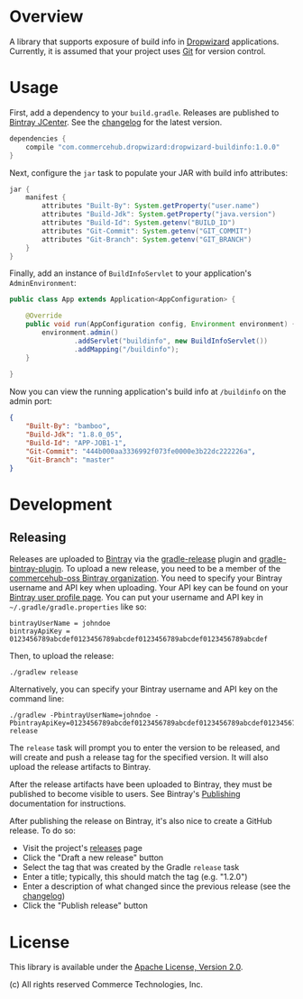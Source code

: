 # Overview

A library that supports exposure of build info in [Dropwizard](http://dropwizard.io/) applications. Currently, it is
assumed that your project uses [Git](http://git-scm.com/) for version control. 

# Usage

First, add a dependency to your `build.gradle`.  Releases are published to
[Bintray JCenter](https://bintray.com/bintray/jcenter).  See the [changelog](CHANGES.md) for the latest version.

```groovy
dependencies {
    compile "com.commercehub.dropwizard:dropwizard-buildinfo:1.0.0"
}
```

Next, configure the `jar` task to populate your JAR with build info attributes:

```groovy
jar {
    manifest {
        attributes "Built-By": System.getProperty("user.name")
        attributes "Build-Jdk": System.getProperty("java.version")
        attributes "Build-Id": System.getenv("BUILD_ID")
        attributes "Git-Commit": System.getenv("GIT_COMMIT")
        attributes "Git-Branch": System.getenv("GIT_BRANCH")
    }
}
```

Finally, add an instance of `BuildInfoServlet` to your application's `AdminEnvironment`:

```java
public class App extends Application<AppConfiguration> {

    @Override
    public void run(AppConfiguration config, Environment environment) {
        environment.admin()
                .addServlet("buildinfo", new BuildInfoServlet())
                .addMapping("/buildinfo");
    }
    
}
```

Now you can view the running application's build info at `/buildinfo` on the admin port:

```json
{
    "Built-By": "bamboo",
    "Build-Jdk": "1.8.0_05",
    "Build-Id": "APP-JOB1-1",
    "Git-Commit": "444b000aa3336992f073fe0000e3b22dc222226a",
    "Git-Branch": "master"
}
```

# Development

## Releasing
Releases are uploaded to [Bintray](https://bintray.com/) via the
[gradle-release](https://github.com/townsfolk/gradle-release) plugin and
[gradle-bintray-plugin](https://github.com/bintray/gradle-bintray-plugin). To upload a new release, you need to be a
member of the [commercehub-oss Bintray organization](https://bintray.com/commercehub-oss). You need to specify your
Bintray username and API key when uploading. Your API key can be found on your
[Bintray user profile page](https://bintray.com/profile/edit). You can put your username and API key in
`~/.gradle/gradle.properties` like so:

    bintrayUserName = johndoe
    bintrayApiKey = 0123456789abcdef0123456789abcdef0123456789abcdef0123456789abcdef

Then, to upload the release:

    ./gradlew release

Alternatively, you can specify your Bintray username and API key on the command line:

    ./gradlew -PbintrayUserName=johndoe -PbintrayApiKey=0123456789abcdef0123456789abcdef0123456789abcdef0123456789abcdef release

The `release` task will prompt you to enter the version to be released, and will create and push a release tag for the
specified version. It will also upload the release artifacts to Bintray.

After the release artifacts have been uploaded to Bintray, they must be published to become visible to users. See
Bintray's [Publishing](https://bintray.com/docs/uploads/uploads_publishing.html) documentation for instructions.

After publishing the release on Bintray, it's also nice to create a GitHub release. To do so:
*   Visit the project's [releases](https://github.com/commercehub-oss/dropwizard-buildinfo/releases) page
*   Click the "Draft a new release" button
*   Select the tag that was created by the Gradle `release` task
*   Enter a title; typically, this should match the tag (e.g. "1.2.0")
*   Enter a description of what changed since the previous release (see the [changelog](CHANGES.md))
*   Click the "Publish release" button

# License
This library is available under the [Apache License, Version 2.0](http://www.apache.org/licenses/LICENSE-2.0).

(c) All rights reserved Commerce Technologies, Inc.
